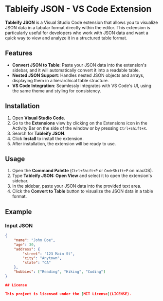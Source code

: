 # Tableify JSON - VS Code Extension

**Tableify JSON** is a Visual Studio Code extension that allows you to visualize JSON data in a tabular format directly within the editor. This extension is particularly useful for developers who work with JSON data and want a quick way to view and analyze it in a structured table format.

## Features

- **Convert JSON to Table**: Paste your JSON data into the extension's sidebar, and it will automatically convert it into a readable table.
- **Nested JSON Support**: Handles nested JSON objects and arrays, displaying them in a hierarchical table structure.
- **VS Code Integration**: Seamlessly integrates with VS Code's UI, using the same theme and styling for consistency.

## Installation

1. Open **Visual Studio Code**.
2. Go to the **Extensions** view by clicking on the Extensions icon in the Activity Bar on the side of the window or by pressing `Ctrl+Shift+X`.
3. Search for **Tableify JSON**.
4. Click **Install** to install the extension.
5. After installation, the extension will be ready to use.

## Usage

1. Open the **Command Palette** (`Ctrl+Shift+P` or `Cmd+Shift+P` on macOS).
2. Type **Tableify JSON: Open View** and select it to open the extension's sidebar.
3. In the sidebar, paste your JSON data into the provided text area.
4. Click the **Convert to Table** button to visualize the JSON data in a table format.

## Example

### Input JSON
```json
{
    "name": "John Doe",
    "age": 30,
    "address": {
        "street": "123 Main St",
        "city": "Anytown",
        "state": "CA"
    },
    "hobbies": ["Reading", "Hiking", "Coding"]
}

## License

This project is licensed under the [MIT License](LICENSE).